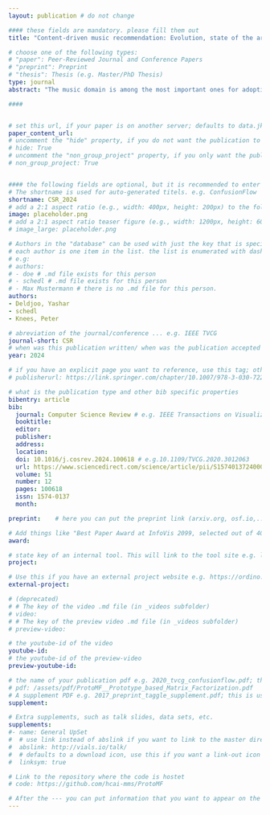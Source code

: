 ```yaml
---
layout: publication # do not change

#### these fields are mandatory. please fill them out
title: "Content-driven music recommendation: Evolution, state of the art, and challenges" # title of your publication 

# choose one of the following types:
# "paper": Peer-Reviewed Journal and Conference Papers
# "preprint": Preprint
# "thesis": Thesis (e.g. Master/PhD Thesis)
type: journal
abstract: "The music domain is among the most important ones for adopting recommender systems technology. In contrast to most other recommendation domains, which predominantly rely on collaborative filtering (CF) techniques, music recommenders have traditionally embraced content-based (CB) approaches. In the past years, music recommendation models that leverage collaborative and content data – which we refer to as content-driven models – have been replacing pure CF or CB models. In this survey, we review 55 articles on content-driven music recommendation. Based on a thorough literature analysis, we first propose an onion model comprising five layers, each of which corresponds to a category of music content we identified: signal, embedded metadata, expert-generated content, user-generated content, and derivative content. We provide a detailed characterization of each category along several dimensions. Second, we identify six overarching challenges, according to which we organize our main discussion: increasing recommendation diversity and novelty, providing transparency and explanations, accomplishing context-awareness, recommending sequences of music, improving scalability and efficiency, and alleviating cold start. Each article addresses one or more of these challenges and is categorized according to the content layers of our onion model, the article’s goal(s), and main methodological choices. Furthermore, articles are discussed in temporal order to shed light on the evolution of content-driven music recommendation strategies. Finally, we provide our personal selection of the persisting grand challenges which are still waiting to be solved in future research endeavors." # insert the abstract of your publication between the quotes; you can use html e.g. to make links (<a></a>) or generate bold (<b></b>) etc. text 

####


# set this url, if your paper is on another server; defaults to data.jku-vds-lab.at
paper_content_url:
# uncomment the "hide" property, if you do not want the publication to be displayed on the website (usually you don't need this)
# hide: True
# uncomment the "non_group_project" property, if you only want the publication to be displayed on your personal page (i.e. publications where you contributed, but does not have anything to do with the Vis Group e.g. Master Thesis,...)
# non_group_project: True


#### the following fields are optional, but it is recommended to enter as much information as possible
# The shortname is used for auto-generated titels. e.g. ConfusionFlow
shortname: CSR_2024
# add a 2:1 aspect ratio (e.g., width: 400px, height: 200px) to the folder /assets/images/papers/ e.g. 2020_tvcg_confusionflow.png
image: placeholder.png
# add a 2:1 aspect ratio teaser figure (e.g., width: 1200px, height: 600px) to the folder /assets/images/papers/ e.g. 2020_tvcg_confusionflow_teaser.png
# image_large: placeholder.png

# Authors in the "database" can be used with just the key that is specified in the corresponding .md file (usually it is the lastname in lower case e.g. doe). Authors that do not have an individual page here should be stated with their full name (e.g. John Doe)
# each author is one item in the list. the list is enumerated with dashes ("-")
# e.g:
# authors:
# - doe # .md file exists for this person
# - schedl # .md file exists for this person
# - Max Mustermann # there is no .md file for this person.
authors:
- Deldjoo, Yashar
- schedl
- Knees, Peter 

# abreviation of the journal/conference ... e.g. IEEE TVCG
journal-short: CSR
# when was this publication written/ when was the publication accepted (e.g. 2020)
year: 2024

# if you have an explicit page you want to reference, use this tag; otherwise it will be generated from your doi
# publisherurl: https://link.springer.com/chapter/10.1007/978-3-030-72240-1_60 # add link to publisher page of your publication

# what is the publication type and other bib specific properties
bibentry: article
bib:
  journal: Computer Science Review # e.g. IEEE Transactions on Visualization and Computer Graphics (to appear)
  booktitle: 
  editor: 
  publisher: 
  address: 
  location: 
  doi: 10.1016/j.cosrev.2024.100618	# e.g.10.1109/TVCG.2020.3012063
  url: https://www.sciencedirect.com/science/article/pii/S1574013724000029
  volume: 51
  number: 12
  pages: 100618
  issn: 1574-0137
  month: 

preprint:	 # here you can put the preprint link (arxiv.org, osf.io,...) e.g. https://arxiv.org/abs/1910.00969

# Add things like "Best Paper Award at InfoVis 2099, selected out of 4000 submissions"
award:

# state key of an internal tool. This will link to the tool site e.g. lineup (usually not needed)
project: 

# Use this if you have an external project website e.g. https://ordino.caleydoapp.org/
external-project: 

# (deprecated)
# # The key of the video .md file (in _videos subfolder)
# video: 
# # The key of the preview video .md file (in _videos subfolder)
# preview-video:

# the youtube-id of the video
youtube-id:
# the youtube-id of the preview-video
preview-youtube-id: 

# the name of your publication pdf e.g. 2020_tvcg_confusionflow.pdf; this is usually uploaded to the caleydo aws server
# pdf: /assets/pdf/ProtoMF__Prototype_based_Matrix_Factorization.pdf
# A supplement PDF e.g. 2017_preprint_taggle_supplement.pdf; this is usually uploaded to the caleydo aws server
supplement: 

# Extra supplements, such as talk slides, data sets, etc.
supplements:
#- name: General UpSet
#  # use link instead of abslink if you want to link to the master directory
#  abslink: http://vials.io/talk/
#  # defaults to a download icon, use this if you want a link-out icon
#  linksym: true

# Link to the repository where the code is hostet
# code: https://github.com/hcai-mms/ProtoMF

# After the --- you can put information that you want to appear on the website using markdown formatting or HTML. A good example are acknowledgements, extra references, an erratum, etc.
---
```

